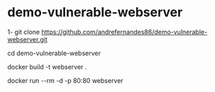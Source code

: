 # demo-vulnerable-webserver

1- git clone https://github.com/andrefernandes86/demo-vulnerable-webserver.git

cd demo-vulnerable-webserver

docker build -t webserver .

docker run --rm -d -p 80:80 webserver
